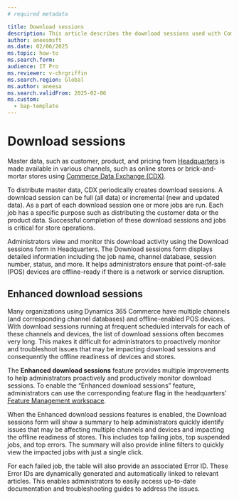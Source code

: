 ```yaml
---
# required metadata

title: Download sessions
description: This article describes the download sessions used with Commerce Data Exchange
author: aneesmsft
ms.date: 02/06/2025
ms.topic: how-to
ms.search.form: 
audience: IT Pro
ms.reviewer: v-chrgriffin
ms.search.region: Global
ms.author: aneesa
ms.search.validFrom: 2025-02-06
ms.custom: 
  - bap-template
---
```


# Download sessions

Master data, such as customer, product, and pricing from [Headquarters](commerce-architecture.md#dynamics-365-commerce-headquarters) is made available in various channels, such as online stores or brick-and-mortar stores using [Commerce Data Exchange (CDX)](define-retail-channel-communications-cdx.md). 

To distribute master data, CDX periodically creates download sessions. A download session can be full (all data) or incremental (new and updated data). As a part of each download session one or more jobs are run. Each job has a specific purpose such as distributing the customer data or the product data. Successful completion of these download sessions and jobs is critical for store operations. 

Administrators view and monitor this download activity using the Download sessions form in Headquarters. The Download sessions form displays detailed information including the job name, channel database, session number, status, and more. It helps administrators ensure that point-of-sale (POS) devices are offline-ready if there is a network or service disruption.

## Enhanced download sessions

Many organizations using Dynamics 365 Commerce have multiple channels (and corresponding channel databases) and offline-enabled POS devices. With download sessions running at frequent scheduled intervals for each of these channels and devices, the list of download sessions often becomes very long. This makes it difficult for administrators to proactively monitor and troubleshoot issues that may be impacting download sessions and consequently the offline readiness of devices and stores.

The **Enhanced download sessions** feature provides multiple improvements to help administrators proactively and productively monitor download sessions. To enable the “Enhanced download sessions” feature, administrators can use the corresponding feature flag in the headquarters' [Feature Management workspace](../../fin-ops-core/fin-ops/get-started/feature-management/feature-management-overview.md#the-feature-management-workspace).

When the Enhanced download sessions features is enabled, the Download sessions form will show a summary to help administrators quickly identify issues that may be affecting multiple channels and devices and impacting the offline readiness of stores. This includes top failing jobs, top suspended jobs, and top errors. The summary will also provide inline filters to quickly view the impacted jobs with just a single click.

For each failed job, the table will also provide an associated Error ID. These Error IDs are dynamically generated and automatically linked to relevant articles. This enables administrators to easily access up-to-date documentation and troubleshooting guides to address the issues.





